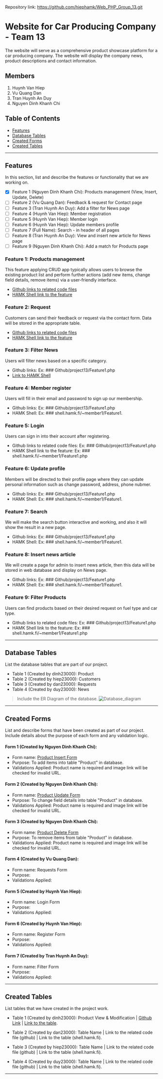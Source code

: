 Repository link:
https://github.com/hiephamk/Web_PHP_Group_13.git

# Website for Car Producing Company - Team 13

The website will serve as a comprehensive product showcase platform for a car producing company. The website will display the company news, product descriptions and contact information.

## Members
1. Huynh Van Hiep
2. Vu Quang Dan
3. Tran Huynh An Duy
4. Nguyen Dinh Khanh Chi

## Table of Contents
- [Features](#features)
- [Database Tables](#database-tables)
- [Created Forms](#created-forms)
- [Created Tables](#created-tables)

---

## Features

In this section, list and describe the features or functionality that we are working on.

- [x] Feature 1 (Nguyen Dinh Khanh Chi): Products management (View, Insert, Update, Delete)
- [ ] Feature 2 (Vu Quang Dan): Feedback & request for Contact page
- [ ] Feature 3 (Tran Huynh An Duy): Add a filter for News page
- [ ] Feature 4 (Huynh Van Hiep): Member registration 
- [ ] Feature 5 (Huynh Van Hiep): Member login
- [ ] Feature 6 (Huynh Van Hiep): Update members profile
- [ ] Feature 7 (Full Name): Search - in header of all pages
- [ ] Feature 8 (Tran Huynh An Duy): View and insert new article for News page
- [ ] Feature 9 (Nguyen Dinh Khanh Chi): Add a match for Products page

### Feature 1: Products management
This feature applying CRUD app typically allows users to browse the existing product list and perform further actions (add new items, change field details, remove items) via a user-friendly interface.
- [Github links to related code files](https://github.com/hiephamk/Web_PHP_Group_13/blob/main/sub_page/product-manage.php)
- [HAMK Shell link to the feature](http://shell.hamk.fi/~dinh23000/team-13-project/product-manage.php)

### Feature 2: Request
Customers can send their feedback or request via the contact form. Data will be stored in the appropriate table.
- [Github links to related code files](https://github.com/hiephamk/Web_PHP_Group_13/blob/main/sub_page/read.php)
- [HAMK Shell link to the feature](http://shell.hamk.fi/~dan23000/Web_PHP_Group_13/read.php)

### Feature 3: Filter News
Users will filter news based on a specific category.
- Github links: Ex: ### Github/project13/Feature1.php
- [Link to HAMK Shell](http://shell.hamk.fi/~duy23000/Web_PHP_Group_13/main_page/News-filter.php)

### Feature 4: Member register
Users will fill in their email and password to sign up our membership.
- Github links: Ex: ### Github/project13/Feature1.php
- HAMK Shell: Ex: ### shell.hamk.fi/~member1/Feature1.

### Feature 5: Login
Users can sign in into their account after registering.
- Github links to related code files: Ex: ### Github/project13/Feature1.php
- HAMK Shell link to the feature: Ex: ### shell.hamk.fi/~member1/Feature1.php

### Feature 6: Update profile
Members will be directed to their profile page where they can update personal information such as change password, address, phone nubmer.
- Github links: Ex: ### Github/project13/Feature1.php
- HAMK Shell: Ex: ### shell.hamk.fi/~member1/Feature1.

### Feature 7: Search
We will make the search button interactive and working, and also it will show the result in a new page.
- Github links: Ex: ### Github/project13/Feature1.php
- HAMK Shell: Ex: ### shell.hamk.fi/~member1/Feature1.

### Feature 8: Insert news article
We will create a page for admin to insert news article, then this data will be stored in web database and display on News page.
- Github links: Ex: ### Github/project13/Feature1.php
- HAMK Shell: Ex: ### shell.hamk.fi/~member1/Feature1.

### Feature 9: Filter Products
Users can find products based on their desired request on fuel type and car type.
- Github links to related code files: Ex: ### Github/project13/Feature1.php
- HAMK Shell link to the feature: Ex: ### shell.hamk.fi/~member1/Feature1.php

---

## Database Tables

List the database tables that are part of our project. 

- Table 1 (Created by dinh23000): Product
- Table 2 (Created by hiep23000): Customers
- Table 3 (Created by dan23000): Requests
- Table 4 (Created by duy23000): News

> Include the ER Diagram of the database. 
![Database_diagram](./img/Database_diagram.png)

---

## Created Forms

List and describe forms that have been created as part of our project. Include details about the purpose of each form and any validation logic.

#### Form 1 (Created by Nguyen Dinh Khanh Chi):
 - Form name: [Product Insert Form](https://github.com/hiephamk/Web_PHP_Group_13/blob/main/sub_page/product-create.php) 
 - Purpose: To add items into table "Product" in database.
 - Validations Applied: Product name is required and image link will be checked for invalid URL.

#### Form 2 (Created by Nguyen Dinh Khanh Chi):
 - Form name: [Product Update Form](https://github.com/hiephamk/Web_PHP_Group_13/blob/main/sub_page/product-edit.php) 
 - Purpose: To change field details into table "Product" in database.
 - Validations Applied: Product name is required and image link will be checked for invalid URL.

 #### Form 3 (Created by Nguyen Dinh Khanh Chi):
 - Form name: [Product Delete Form](https://github.com/hiephamk/Web_PHP_Group_13/blob/main/sub_page/product-delete.php) 
 - Purpose: To remove items from table "Product" in database.
 - Validations Applied: Product name is required and image link will be checked for invalid URL.

#### Form 4 (Created by Vu Quang Dan):
 - Form name: Requests Form 
 - Purpose:
 - Validations Applied:

#### Form 5 (Created by Huynh Van Hiep):
 - Form name: Login Form 
 - Purpose: 
 - Validations Applied:

#### Form 6 (Created by Huynh Van Hiep):
 - Form name: Register Form 
 - Purpose: 
 - Validations Applied:

#### Form 7 (Created by Tran Huynh An Duy):
 - Form name: Filter Form 
 - Purpose: 
 - Validations Applied:

---

## Created Tables

List tables that we have created in the project work.

- Table 1 (Created by dinh23000): Product View & Modification | [Github Link](https://github.com/hiephamk/Web_PHP_Group_13/blob/main/sub_page/product-manage.php) | [Link to the table](http://shell.hamk.fi/~dinh23000/team-13-project/product-manage.php).

- Table 2 (Created by dan23000): Table Name | Link to the related code file (github) | Link to the table (shell.hamk.fi).

- Table 3 (Created by hiep23000): Table Name | Link to the related code file (github) | Link to the table (shell.hamk.fi).

- Table 4 (Created by duy23000): Table Name | Link to the related code file (github) | Link to the table (shell.hamk.fi).

---
